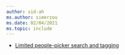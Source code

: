 ```yaml
---
author: sid-ah
ms.author: simerzou
ms.date: 02/04/2021
ms.topic: include
---
```


- [Limited people-picker search and tagging](#limited-people-picker-search-and-tagging)